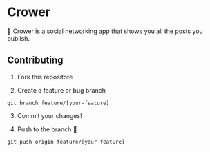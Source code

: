 # Crower

👑 Crower is a social networking app that shows you all the posts you 
publish.

## Contributing

1. Fork this repositore

2. Create a feature or bug branch 

```
git branch feature/[your-feature]
```
3. Commit your changes!

4. Push to the branch 🎉

```
git push origin feature/[your-feature]
```

